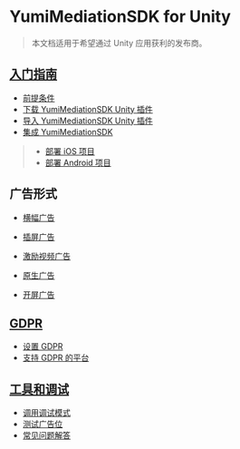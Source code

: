 # YumiMediationSDK for Unity
> 本文档适用于希望通过 Unity 应用获利的发布商。

## [入门指南](https://github.com/yumimobi/YumiMediationSDK-Unity-wiki/wiki/GetStarted(cn))
- [前提条件](https://github.com/yumimobi/YumiMediationSDK-Unity-wiki/wiki/GetStarted(cn)#前提条件)
- [下载 YumiMediationSDK Unity 插件](https://github.com/yumimobi/YumiMediationSDK-Unity-wiki/wiki/GetStarted(cn)#下载-YumiMediationSDK-Unity-插件)
- [导入 YumiMediationSDK Unity 插件](https://github.com/yumimobi/YumiMediationSDK-Unity-wiki/wiki/GetStarted(cn)#导入-YumiMediationSDK-Unity-插件)
- [集成 YumiMediationSDK](https://github.com/yumimobi/YumiMediationSDK-Unity-wiki/wiki/GetStarted(cn)#集成-YumiMediationSDK)
> - [部署 iOS 项目](https://github.com/yumimobi/YumiMediationSDK-Unity-wiki/wiki/GetStarted(cn)#部署-iOS-项目)
> - [部署 Android 项目](https://github.com/yumimobi/YumiMediationSDK-Unity-wiki/wiki/GetStarted(cn)#部署-Android-项目)

 ## 广告形式
- [横幅广告](https://github.com/yumimobi/YumiMediationSDK-Unity-wiki/wiki/Banner(cn))

- [插屏广告](https://github.com/yumimobi/YumiMediationSDK-Unity-wiki/wiki/Interstitial(cn))

- [激励视频广告](https://github.com/yumimobi/YumiMediationSDK-Unity-wiki/wiki/RewardVideo(cn))

- [原生广告](https://github.com/yumimobi/YumiMediationSDK-Unity-wiki/wiki/NativeAd(cn))

- [开屏广告](https://github.com/yumimobi/YumiMediationSDK-Unity-wiki/wiki/Splash(cn))

## [GDPR](https://github.com/yumimobi/YumiMediationSDK-Unity-wiki/wiki/GDPR(cn))
- [设置 GDPR](https://github.com/yumimobi/YumiMediationSDK-Unity-wiki/wiki/GDPR(cn)#设置-GDPR)
- [支持 GDPR 的平台](https://github.com/yumimobi/YumiMediationSDK-Unity-wiki/wiki/GDPR(cn)#支持-GDPR-的平台)

## [工具和调试](https://github.com/yumimobi/YumiMediationSDK-Unity-wiki/wiki/Debugging(cn))
- [调用调试模式](https://github.com/yumimobi/YumiMediationSDK-Unity-wiki/wiki/Debugging(cn)#调用调试模式)
- [测试广告位](https://github.com/yumimobi/YumiMediationSDK-Unity-wiki/wiki/Debugging(cn)#测试广告位)
- [常见问题解答](https://github.com/yumimobi/YumiMediationSDK-Unity-wiki/wiki/Debugging(cn)#常见问题解答)

